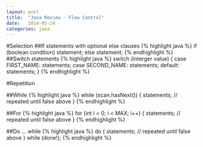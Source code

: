 ```yaml
---
layout: post
title:  "Java Review - Flow Control"
date:   2014-05-24
categories: java
---
```

#Selection
##If statements with optional else clauses
{% highlight java %}
if (boolean condition)
  statement;
else
statement;
{% endhighlight %}
##Switch statements
{% highlight java %}
switch (interger value) {
  case FIRST_NAME:
    statements;
  case SECOND_NAME:
    statements;
  default:
    statements;
}
{% endhighlight %}
<!-- more -->
#Repetition

##While
{% highlight java %}
while (scan.hasNext()) {
  statements; // repeated until false above
}
{% endhighlight %}

##For
{% highlight java %}
for (int i = 0; i < MAX; i++) {
  statements; // repeated until false above
}
{% endhighlight %}

##Do ... while
{% highlight java %}
do {
  statements; // repeated until false above
} while (done!);
{% endhighlight %}